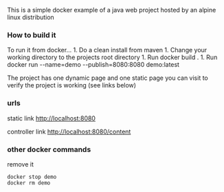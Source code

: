 This is a simple docker example of a java web project 
hosted by an alpine linux distribution

<h3>How to build it</h3>
To run it from docker...  
1. Do a clean install from maven  
1. Change your working directory to the projects root directory  
1. Run    docker build .   
1. Run    docker run --name=demo --publish=8080:8080 demo:latest  

The project has one dynamic page and one static page you can visit to verify the project is working (see links below)
 
<h3>urls</h3>

static link <http://localhost:8080>

controller link <http://localhost:8080/content>

<h3>other docker commands</h3>

remove it  

	docker stop demo
	docker rm demo
	
